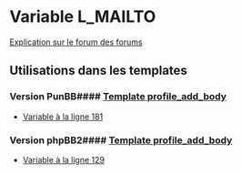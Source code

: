 # Variable L_MAILTO
[Explication sur le forum des forums](http://forum.forumactif.com/t294113-listing-des-variables#L_MAILTO)
## Utilisations dans les templates
### Version PunBB#### [Template profile_add_body](punbb/profile_add_body.md)
* [Variable à la ligne 181](../punbb/profile_add_body.tpl#L181)
### Version phpBB2#### [Template profile_add_body](subsilver/profile_add_body.md)
* [Variable à la ligne 129](../subsilver/profile_add_body.tpl#L129)